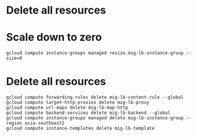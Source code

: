 # Delete all resources

# Scale down to zero
```
gcloud compute instance-groups managed resize mig-lb-instance-group --size=0
```

# Delete all resources
```
gcloud compute forwarding-rules delete mig-lb-content-rule --global
gcloud compute target-http-proxies delete mig-lb-proxy
gcloud compute url-maps delete mig-lb-map-http
gcloud compute backend-services delete mig-lb-backend --global
gcloud compute instance-groups managed delete mig-lb-instance-group --region asia-southeast2
gcloud compute instance-templates delete mig-lb-template
```
